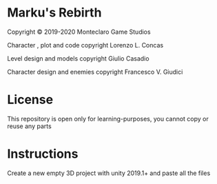 
Marku's Rebirth
=
Copyright © 2019-2020 Monteclaro Game Studios

Character , plot and code copyright Lorenzo L. Concas

Level design and models copyright Giulio Casadio 

Character design and enemies copyright Francesco V. 
Giudici

License
=
This repository is open only for learning-purposes,
you cannot copy or reuse any parts

Instructions
=
Create a new empty 3D project with unity 2019.1+ and paste all the files
